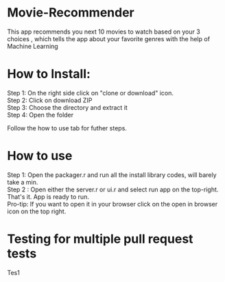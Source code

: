 # Movie-Recommender
This app recommends you next 10 movies to watch based on your 3 choices , which tells the app about your favorite genres with the help of Machine Learning

# How to Install:
Step 1: On the right side click on "clone or download" icon.<br>
Step 2: Click on download ZIP <br>
Step 3: Choose the directory and extract it<br>
Step 4: Open the folder <br>

Follow the how to use tab for futher steps.

# How to use 
Step 1: Open the packager.r and run all the install library codes, will barely take a min.<br>
Step 2 : Open either the server.r or ui.r and select run app on the top-right.<br>
That's it. App is ready to run.<br>
Pro-tip: If you want to open it in your browser click on the open in browser icon on the top right.

# Testing for multiple pull request tests

Tes1
